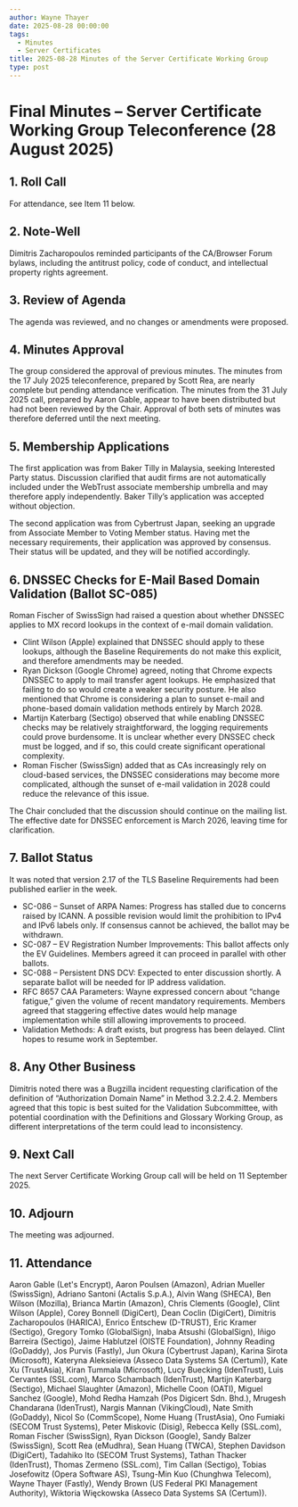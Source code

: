 ```yaml
---
author: Wayne Thayer
date: 2025-08-28 00:00:00
tags:
  - Minutes
  - Server Certificates
title: 2025-08-28 Minutes of the Server Certificate Working Group
type: post
---
```



# Final Minutes – Server Certificate Working Group Teleconference (28 August 2025)

## 1. Roll Call

For attendance, see Item 11 below.

## 2. Note-Well

Dimitris Zacharopoulos reminded participants of the CA/Browser Forum bylaws, including the antitrust policy, code of conduct, and intellectual property rights agreement.

## 3. Review of Agenda

The agenda was reviewed, and no changes or amendments were proposed.

## 4. Minutes Approval

The group considered the approval of previous minutes. The minutes from the 17 July 2025 teleconference, prepared by Scott Rea, are nearly complete but pending attendance verification. The minutes from the 31 July 2025 call, prepared by Aaron Gable, appear to have been distributed but had not been reviewed by the Chair. Approval of both sets of minutes was therefore deferred until the next meeting.

## 5. Membership Applications

The first application was from Baker Tilly in Malaysia, seeking Interested Party status. Discussion clarified that audit firms are not automatically included under the WebTrust associate membership umbrella and may therefore apply independently. Baker Tilly’s application was accepted without objection.

The second application was from Cybertrust Japan, seeking an upgrade from Associate Member to Voting Member status. Having met the necessary requirements, their application was approved by consensus. Their status will be updated, and they will be notified accordingly.

## 6. DNSSEC Checks for E-Mail Based Domain Validation (Ballot SC-085)

Roman Fischer of SwissSign had raised a question about whether DNSSEC applies to MX record lookups in the context of e-mail domain validation.

- Clint Wilson (Apple) explained that DNSSEC should apply to these lookups, although the Baseline Requirements do not make this explicit, and therefore amendments may be needed.
- Ryan Dickson (Google Chrome) agreed, noting that Chrome expects DNSSEC to apply to mail transfer agent lookups. He emphasized that failing to do so would create a weaker security posture. He also mentioned that Chrome is considering a plan to sunset e-mail and phone-based domain validation methods entirely by March 2028.
- Martijn Katerbarg (Sectigo) observed that while enabling DNSSEC checks may be relatively straightforward, the logging requirements could prove burdensome. It is unclear whether every DNSSEC check must be logged, and if so, this could create significant operational complexity.
- Roman Fischer (SwissSign) added that as CAs increasingly rely on cloud-based services, the DNSSEC considerations may become more complicated, although the sunset of e-mail validation in 2028 could reduce the relevance of this issue.

The Chair concluded that the discussion should continue on the mailing list. The effective date for DNSSEC enforcement is March 2026, leaving time for clarification.

## 7. Ballot Status

It was noted that version 2.17 of the TLS Baseline Requirements had been published earlier in the week.

- SC-086 – Sunset of ARPA Names: Progress has stalled due to concerns raised by ICANN. A possible revision would limit the prohibition to IPv4 and IPv6 labels only. If consensus cannot be achieved, the ballot may be withdrawn.
- SC-087 – EV Registration Number Improvements: This ballot affects only the EV Guidelines. Members agreed it can proceed in parallel with other ballots.
- SC-088 – Persistent DNS DCV: Expected to enter discussion shortly. A separate ballot will be needed for IP address validation.
- RFC 8657 CAA Parameters: Wayne expressed concern about “change fatigue,” given the volume of recent mandatory requirements. Members agreed that staggering effective dates would help manage implementation while still allowing improvements to proceed.
- Validation Methods: A draft exists, but progress has been delayed. Clint hopes to resume work in September.

## 8. Any Other Business

Dimitris noted there was a Bugzilla incident requesting clarification of the definition of “Authorization Domain Name” in Method 3.2.2.4.2. Members agreed that this topic is best suited for the Validation Subcommittee, with potential coordination with the Definitions and Glossary Working Group, as different interpretations of the term could lead to inconsistency.

## 9. Next Call

The next Server Certificate Working Group call will be held on 11 September 2025.

## 10. Adjourn

The meeting was adjourned.

## 11.  Attendance

Aaron Gable (Let's Encrypt), Aaron Poulsen (Amazon), Adrian Mueller (SwissSign), Adriano Santoni (Actalis S.p.A.), Alvin Wang (SHECA), Ben Wilson (Mozilla), Brianca Martin (Amazon), Chris Clements (Google), Clint Wilson (Apple), Corey Bonnell (DigiCert), Dean Coclin (DigiCert), Dimitris Zacharopoulos (HARICA), Enrico Entschew (D-TRUST), Eric Kramer (Sectigo), Gregory Tomko (GlobalSign), Inaba Atsushi (GlobalSign), Iñigo Barreira (Sectigo), Jaime Hablutzel (OISTE Foundation), Johnny Reading (GoDaddy), Jos Purvis (Fastly), Jun Okura (Cybertrust Japan), Karina Sirota (Microsoft), Kateryna Aleksieieva (Asseco Data Systems SA (Certum)), Kate Xu (TrustAsia), Kiran Tummala (Microsoft), Lucy Buecking (IdenTrust), Luis Cervantes (SSL.com), Marco Schambach (IdenTrust), Martijn Katerbarg (Sectigo), Michael Slaughter (Amazon), Michelle Coon (OATI), Miguel Sanchez (Google), Mohd Redha Hamzah (Pos Digicert Sdn. Bhd.), Mrugesh Chandarana (IdenTrust), Nargis Mannan (VikingCloud), Nate Smith (GoDaddy), Nicol So (CommScope), Nome Huang (TrustAsia), Ono Fumiaki (SECOM Trust Systems), Peter Miskovic (Disig), Rebecca Kelly (SSL.com), Roman Fischer (SwissSign), Ryan Dickson (Google), Sandy Balzer (SwissSign), Scott Rea (eMudhra), Sean Huang (TWCA), Stephen Davidson (DigiCert), Tadahiko Ito (SECOM Trust Systems), Tathan Thacker (IdenTrust), Thomas Zermeno (SSL.com), Tim Callan (Sectigo), Tobias Josefowitz (Opera Software AS), Tsung-Min Kuo (Chunghwa Telecom), Wayne Thayer (Fastly), Wendy Brown (US Federal PKI Management Authority), Wiktoria Więckowska (Asseco Data Systems SA (Certum)).